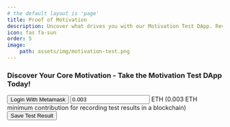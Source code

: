 ```yaml
---
# the default layout is 'page'
title: Proof of Motivation
description: Uncover what drives you with our Motivation Test DApp. Reveal your key motivators and gain insights into your growth. Start now!
icon: fas fa-sun
order: 5
image:
    path: assets/img/motivation-test.png
---
```

<head>
    <link rel="stylesheet" href="/assets/css/motivation-test-page.css" type="text/css">
</head>
<body>
    <div id="container">
        <h3>Discover Your Core Motivation - Take the Motivation Test DApp Today!</h3>
        <div id="results" style="display:none;">
            <h3>Results:</h3>
        </div>
        <div id="web3actions">
            <button id="connectWalletBtn" class="web3button">Login With Metamask</button>
            <input id="paymentAmount" type="number" step="0.0005" min="0.003" placeholder="Enter payment amount in ETH" value="0.003"> ETH (0.003 ETH minimum contribution for recording test results in a blockchain)
            <button id="writeResultBtn" class="web3button">Save Test Result</button>
            <button id="withdrawFunds" class="web3button" style="display:none;">Withdraw Funds</button>
        </div>
        <span id="questions-part">
            <div class="label-container">
                <p id="category"></p>
            </div>
            <p id="question"></p>
            <div class="label-container">
                <div id="circles-container"></div>
                <div id="low"></div>
                <div id="high"></div>
            </div>
            <button id="nextBtn" style="display:none;">Next</button>
            <div id="progress-container">
                <div id="progress-bar"></div>
            </div>
            <p id="progress-text"></p>
        </span>
        <div id="result" style="display:none;">
            <h3>Result:</h3>
            <span id="result-text"></span>
            <h3>Chart:</h3>
            <canvas id="result-chart"></canvas>
            <h3>Hash:</h3>
            <span id="result-hash"></span>
        </div>
    </div>
    <script src="https://cdn.jsdelivr.net/npm/chart.js"></script>
    <script type="importmap">
    {
        "imports": {
            "chart.js": "https://cdn.jsdelivr.net/npm/chart.js"
        }
    }
    </script>
    <script src="https://cdn.jsdelivr.net/npm/crypto-js@4.1.1/crypto-js.js"></script>
    <script src="https://cdnjs.cloudflare.com/ajax/libs/ethers/6.13.1/ethers.umd.min.js" type="application/javascript"></script>
    <script src="/assets/js/motivation-test.js" type="module"></script>
</body>
